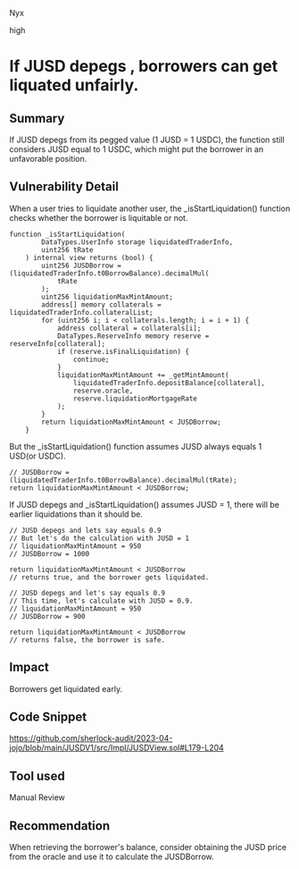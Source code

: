 Nyx

high

# If JUSD depegs , borrowers can get liquated unfairly.

## Summary
If JUSD depegs from its pegged value (1 JUSD = 1 USDC), the function still considers JUSD equal to 1 USDC, which might put the borrower in an unfavorable position.
## Vulnerability Detail
When a user tries to liquidate another user, the _isStartLiquidation() function checks whether the borrower is liquitable or not.
```solidity
function _isStartLiquidation(
        DataTypes.UserInfo storage liquidatedTraderInfo,
        uint256 tRate
    ) internal view returns (bool) {
        uint256 JUSDBorrow = (liquidatedTraderInfo.t0BorrowBalance).decimalMul(
            tRate
        );
        uint256 liquidationMaxMintAmount;
        address[] memory collaterals = liquidatedTraderInfo.collateralList;
        for (uint256 i; i < collaterals.length; i = i + 1) {
            address collateral = collaterals[i];
            DataTypes.ReserveInfo memory reserve = reserveInfo[collateral];
            if (reserve.isFinalLiquidation) {
                continue;
            } 
            liquidationMaxMintAmount += _getMintAmount(
                liquidatedTraderInfo.depositBalance[collateral],
                reserve.oracle,
                reserve.liquidationMortgageRate
            );
        }
        return liquidationMaxMintAmount < JUSDBorrow; 
    }
```
But the _isStartLiquidation() function assumes JUSD always equals 1 USD(or USDC).
```solidity
// JUSDBorrow = (liquidatedTraderInfo.t0BorrowBalance).decimalMul(tRate);
return liquidationMaxMintAmount < JUSDBorrow; 
```
If JUSD depegs and _isStartLiquidation() assumes JUSD = 1, there will be earlier liquidations than it should be.
```solidity
// JUSD depegs and lets say equals 0.9
// But let's do the calculation with JUSD = 1
// liquidationMaxMintAmount = 950
// JUSDBorrow = 1000 

return liquidationMaxMintAmount < JUSDBorrow
// returns true, and the borrower gets liquidated.
```
```solidity
// JUSD depegs and let's say equals 0.9
// This time, let's calculate with JUSD = 0.9.
// liquidationMaxMintAmount = 950
// JUSDBorrow = 900 

return liquidationMaxMintAmount < JUSDBorrow
// returns false, the borrower is safe.
```

## Impact
Borrowers get liquidated early.
## Code Snippet
https://github.com/sherlock-audit/2023-04-jojo/blob/main/JUSDV1/src/Impl/JUSDView.sol#L179-L204
## Tool used

Manual Review

## Recommendation
When retrieving the borrower's balance, consider obtaining the JUSD price from the oracle and use it to calculate the JUSDBorrow.